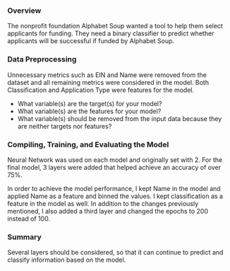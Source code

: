 ### Overview ###
The nonprofit foundation Alphabet Soup wanted a tool to help them select applicants for
funding. They need a binary classifier to predict whether applicants will be successful if funded
by Alphabet Soup.

### Data Preprocessing ###

Unnecessary metrics such as EIN and Name were removed from the dataset and all remaining
metrics were considered in the model. Both Classification and Application Type were features
for the model.

- What variable(s) are the target(s) for your model?
- What variable(s) are the features for your model?
- What variable(s) should be removed from the input data because they are neither targets nor features?

### Compiling, Training, and Evaluating the Model ###

Neural Network was used on each model and originally set with 2. For the final model, 3 layers
were added that helped achieve an accuracy of over 75%.

In order to achieve the model performance, I kept Name in the model and applied Name as a
feature and binned the values. I kept classification as a feature in the model as well. In
addition to the changes previously mentioned, I also added a third layer and changed the
epochs to 200 instead of 100.

### Summary ###

Several layers should be considered, so that it can continue to predict and classify information
based on the model.
